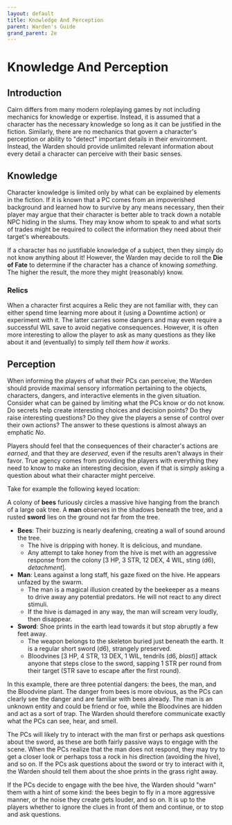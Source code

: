 ```yaml
---
layout: default
title: Knowledge And Perception
parent: Warden's Guide 
grand_parent: 2e
---
```


# Knowledge And Perception

## Introduction

Cairn differs from many modern roleplaying games by not including mechanics for knowledge or expertise. Instead, it is assumed that a character has the necessary knowledge so long as it can be justified in the fiction. Similarly, there are no mechanics that govern a character's perception or ability to "detect" important details in their environment. Instead, the Warden should provide unlimited relevant information about every detail a character can perceive with their basic senses.

## Knowledge

Character knowledge is limited only by what can be explained by elements in the fiction. If it is known that a PC comes from an impoverished background and learned how to survive by any means necessary, then their player may argue that their character is better able to track down a notable NPC hiding in the slums. They may know whom to speak to and what sorts of trades might be required to collect the information they need about their target's whereabouts. 

If a character has no justifiable knowledge of a subject, then they simply do not know anything about it! However, the Warden may decide to roll the **Die of Fate** to determine if the character has a chance of knowing _something_. The higher the result, the more they might (reasonably) know.

### Relics

When a character first acquires a Relic they are not familiar with, they can either spend time learning more about it (using a Downtime action) or experiment with it. The latter carries some dangers and may even require a successful WIL save to avoid negative consequences. However, it is often more interesting to allow the player to ask as many questions as they like about it and (eventually) to simply _tell them how it works_.

## Perception

When informing the players of what their PCs can perceive, the Warden should provide maximal sensory information pertaining to the objects, characters, dangers, and interactive elements in the given situation. Consider what can be gained by limiting what the PCs know or do not know. Do secrets help create interesting choices and decision points? Do they raise interesting questions? Do they give the players a sense of control over their own actions? The answer to these questions is almost always an emphatic _No_. 

Players should feel that the consequences of their character's actions are _earned_, and that they are _deserved_, even if the results aren't always in their favor. True agency comes from providing the players with everything they need to know to make an interesting decision, even if that is simply asking a question about what their character might perceive. 

Take for example the following keyed location:

A colony of **bees** furiously circles a massive hive hanging from the branch of a large oak tree. A **man** observes in the shadows beneath the tree, and a rusted **sword** lies on the ground not far from the tree.

- **Bees**: Their buzzing is nearly deafening, creating a wall of sound around the tree.
  - The hive is dripping with honey. It is delicious, and mundane.
  - Any attempt to take honey from the hive is met with an aggressive response from the colony [3 HP, 3 STR, 12 DEX, 4 WIL, sting (d6), _detachment_].
- **Man**: Leans against a long staff, his gaze fixed on the hive. He appears unfazed by the swarm. 
  - The man is a magical illusion created by the beekeeper as a means to drive away any potential predators. He will not react to any direct stimuli.
  - If the hive is damaged in any way, the man will scream very loudly, then disappear.
- **Sword**: Shoe prints in the earth lead towards it but stop abruptly a few feet away. 
  - The weapon belongs to the skeleton buried just beneath the earth. It is a regular short sword (d6), strangely preserved.
  - Bloodvines [3 HP, 4 STR, 13 DEX, 1 WIL, tendrils (d6, _blast_)] attack anyone that steps close to the sword, sapping 1 STR per round from their target (STR save to escape after the first round).

In this example, there are three potential dangers: the bees, the man, and the Bloodvine plant. The danger from bees is more obvious, as the PCs can clearly see the danger and are familiar with bees already. The man is an unknown entity and could be friend or foe, while the Bloodvines are hidden and act as a sort of trap. The Warden should therefore communicate exactly what the PCs can see, hear, and smell. 

The PCs will likely try to interact with the man first or perhaps ask questions about the sword, as these are both fairly passive ways to engage with the scene. When the PCs realize that the man does not respond, they may try to get a closer look or perhaps toss a rock in his direction (avoiding the hive), and so on. If the PCs ask questions about the sword or try to interact with it, the Warden should tell them about the shoe prints in the grass right away. 

If the PCs decide to engage with the bee hive, the Warden should "warn" them with a hint of some kind: the bees begin to fly in a more aggressive manner, or the noise they create gets louder, and so on. It is up to the players whether to ignore the clues in front of them and continue, or to stop and ask questions. 